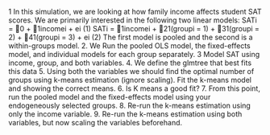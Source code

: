 1 In this simulation, we are looking at how family income affects student SAT scores. We are primarily interested in the following two
linear models:
SATi = 0 + 1incomei + ei (1)
SATi = 1incomei + 21(groupi = 1) + 31(groupi = 2) + 41(groupi = 3) + ei (2)
The first model is pooled and the second is a within-groups model.
2. We Run the pooled OLS model, the fixed-effects model, and individual models for each group separately. 
3 Model SAT using income, group, and both variables. 
4. We define the glmtree that best fits this data 
5. Using both the variables we should find the optimal number of groups using k-means
estimation (ignore scaling). Fit the k-means model and showing the correct means.
6. Is K means a good fit?
7. From this point, run the pooled model and the fixed-effects model using your endogeneously selected
groups.
8. Re-run the k-means estimation using only the income variable. 
9. Re-run the k-means estimation using both variables, but now scaling the variables beforehand. 
